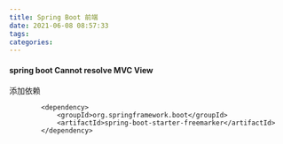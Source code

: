 ```yaml
---
title: Spring Boot 前端
date: 2021-06-08 08:57:33
tags:
categories:
---
```


#### spring boot Cannot resolve MVC View

添加依赖

```
        <dependency>
            <groupId>org.springframework.boot</groupId>
            <artifactId>spring-boot-starter-freemarker</artifactId>
        </dependency>
```

